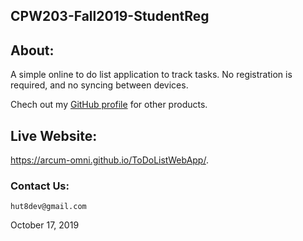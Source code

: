 ## CPW203-Fall2019-StudentReg

## About:
A simple online to do list application to track tasks.
No registration is required, and no syncing between devices.

Chech out my [GitHub profile](https://github.com/arcum-omni)  for other products.

## Live Website:
https://arcum-omni.github.io/ToDoListWebApp/.

### Contact Us:
    hut8dev@gmail.com

October 17, 2019